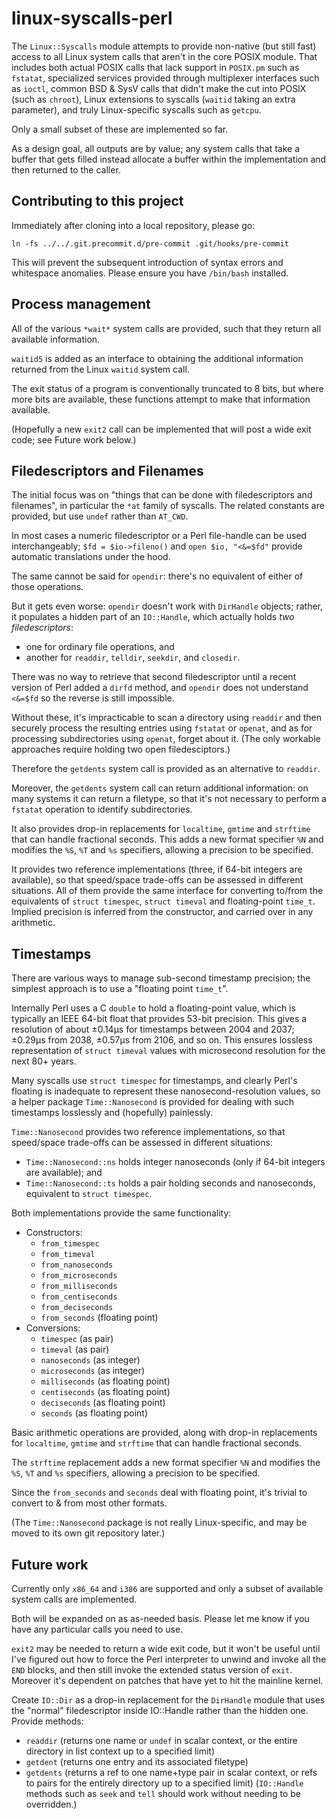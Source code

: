 # linux-syscalls-perl

The `Linux::Syscalls` module attempts to provide non-native (but still fast)
access to all Linux system calls that aren't in the core POSIX module. That
includes both actual POSIX calls that lack support in `POSIX.pm` such as
`fstatat`, specialized services provided through multiplexer interfaces such as
`ioctl`, common BSD & SysV calls that didn't make the cut into POSIX (such as
`chroot`), Linux extensions to syscalls (`waitid` taking an extra parameter),
and truly Linux-specific syscalls such as `getcpu`.

Only a small subset of these are implemented so far.

As a design goal, all outputs are by value; any system calls that take a buffer
that gets filled instead allocate a buffer within the implementation and then
returned to the caller.

## Contributing to this project

Immediately after cloning into a local repository, please go:

    ln -fs ../../.git.precommit.d/pre-commit .git/hooks/pre-commit

This will prevent the subsequent introduction of syntax errors and whitespace
anomalies. Please ensure you have `/bin/bash` installed.

## Process management

All of the various `*wait*` system calls are provided, such that they return
all available information.

`waitid5` is added as an interface to obtaining the additional information
returned from the Linux `waitid` system call.

The exit status of a program is conventionally truncated to 8 bits, but where
more bits are available, these functions attempt to make that information
available.

(Hopefully a new `exit2` call can be implemented that will post a wide exit
code; see Future work below.)

## Filedescriptors and Filenames

The initial focus was on "things that can be done with filedescriptors and
filenames", in particular the `*at` family of syscalls. The related constants
are provided, but use `undef` rather than `AT_CWD`.

In most cases a numeric filedescriptor or a Perl file-handle can be used
interchangeably; `$fd = $io->fileno()` and `open $io, "<&=$fd"` provide
automatic translations under the hood.

The same cannot be said for `opendir`: there's no equivalent of either of those
operations.

But it gets even worse: `opendir` doesn't work with `DirHandle` objects;
rather, it populates a hidden part of an `IO::Handle`, which actually holds
*two filedescriptors*:
 * one for ordinary file operations, and
 * another for `readdir`, `telldir`, `seekdir`, and `closedir`.

There was no way to retrieve that second filedescriptor until a recent version
of Perl added a `dirfd` method, and `opendir` does not understand `<&=$fd` so
the reverse is still impossible.

Without these, it's impracticable to scan a directory using `readdir` and then
securely process the resulting entries using `fstatat` or `openat`, and as for
processing subdirectories using `openat`, forget about it. (The only workable
approaches require holding two open filedesciptors.)

Therefore the `getdents` system call is provided as an alternative to
`readdir`.

Moreover, the `getdents` system call can return additional information: on many
systems it can return a filetype, so that it's not necessary to perform a
`fstatat` operation to identify subdirectories.

It also provides drop-in replacements for `localtime`, `gmtime` and `strftime`
that can handle fractional seconds. This adds a new format specifier `%N` and
modifies the `%S`, `%T` and `%s` specifiers, allowing a precision to be
specified.

It provides two reference implementations (three, if 64-bit integers are
available), so that speed/space trade-offs can be assessed in different
situations. All of them provide the same interface for converting to/from the
equivalents of `struct timespec`, `struct timeval` and floating-point `time_t`.
Implied precision is inferred from the constructor, and carried over in any
arithmetic.

## Timestamps

There are various ways to manage sub-second timestamp precision; the simplest
approach is to use a "floating point `time_t`".

Internally Perl uses a C `double` to hold a floating-point value, which is
typically an IEEE 64-bit float that provides 53-bit precision. This gives a
resolution of about ±0.14µs for timestamps between 2004 and 2037; ±0.29µs from
2038, ±0.57µs from 2106, and so on. This ensures lossless representation of
`struct timeval` values with microsecond resolution for the next 80+ years.

Many syscalls use `struct timespec` for timestamps, and clearly Perl's floating
is inadequate to represent these nanosecond-resolution values, so a helper
package `Time::Nanosecond` is provided for dealing with such timestamps
losslessly and (hopefully) painlessly.

`Time::Nanosecond` provides two reference implementations, so that
speed/space trade-offs can be assessed in different situations:
  * `Time::Nanosecond::ns` holds integer nanoseconds (only if 64-bit integers
    are available); and
  * `Time::Nanosecond::ts` holds a pair holding seconds and nanoseconds,
    equivalent to `struct timespec`.

Both implementations provide the same functionality:

* Constructors:
  * `from_timespec`
  * `from_timeval`
  * `from_nanoseconds`
  * `from_microseconds`
  * `from_milliseconds`
  * `from_centiseconds`
  * `from_deciseconds`
  * `from_seconds` (floating point)
* Conversions:
  * `timespec` (as pair)
  * `timeval` (as pair)
  * `nanoseconds` (as integer)
  * `microseconds` (as integer)
  * `milliseconds` (as floating point)
  * `centiseconds` (as floating point)
  * `deciseconds` (as floating point)
  * `seconds` (as floating point)

Basic arithmetic operations are provided, along with drop-in replacements for
`localtime`, `gmtime` and `strftime` that can handle fractional seconds.

The `strftime` replacement adds a new format specifier `%N` and modifies the
`%S`, `%T` and `%s` specifiers, allowing a precision to be specified.

Since the `from_seconds` and `seconds` deal with floating point, it's trivial to
convert to & from most other formats.

(The `Time::Nanosecond` package is not really Linux-specific, and may be moved
to its own git repository later.)

## Future work

Currently only `x86_64` and `i386` are supported and only a subset of available
system calls are implemented.

Both will be expanded on as as-needed basis. Please let me know if you have any
particular calls you need to use.

`exit2` may be needed to return a wide exit code, but it won't be useful until
I've figured out how to force the Perl interpreter to unwind and invoke all the
`END` blocks, and then still invoke the extended status version of `exit`.
Moreover it's dependent on patches that have yet to hit the mainline kernel.

Create `IO::Dir` as a drop-in replacement for the `DirHandle` module that uses
the "normal" filedescriptor inside IO::Handle rather than the hidden one. Provide
methods:
  * `readdir` (returns one name or `undef` in scalar context, or the entire
    directory in list context up to a specified limit)
  * `getdent` (returns one entry and its associated filetype)
  * `getdents` (returns a ref to one name+type pair in scalar context, or
    refs to pairs for the entirely directory up to a specified limit)
(`IO::Handle`  methods such as `seek` and `tell` should work without needing to
be overridden.)
